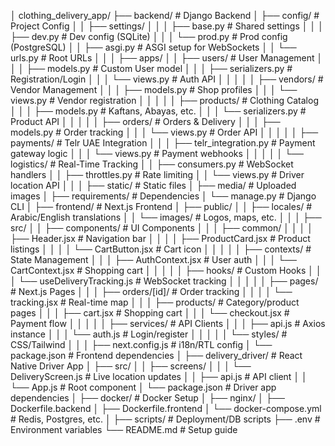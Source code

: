 │
clothing_delivery_app/
├── backend/                              # Django Backend
│   ├── config/                          # Project Config
│   │   ├── settings/
│   │   │   ├── base.py                  # Shared settings
│   │   │   ├── dev.py                   # Dev config (SQLite)
│   │   │   └── prod.py                  # Prod config (PostgreSQL)
│   │   ├── asgi.py                      # ASGI setup for WebSockets
│   │   └── urls.py                      # Root URLs
│   │
│   ├── apps/
│   │   ├── users/                       # User Management
│   │   │   ├── models.py               # Custom User model
│   │   │   ├── serializers.py          # Registration/Login
│   │   │   └── views.py                # Auth API
│   │   │
│   │   ├── vendors/                    # Vendor Management
│   │   │   ├── models.py              # Shop profiles
│   │   │   └── views.py               # Vendor registration
│   │   │
│   │   ├── products/                   # Clothing Catalog
│   │   │   ├── models.py              # Kaftans, Abayas, etc.
│   │   │   └── serializers.py         # Product API
│   │   │
│   │   ├── orders/                     # Orders & Delivery
│   │   │   ├── models.py              # Order tracking
│   │   │   └── views.py               # Order API
│   │   │
│   │   ├── payments/                   # Telr UAE Integration
│   │   │   ├── telr_integration.py    # Payment gateway logic
│   │   │   └── views.py               # Payment webhooks
│   │   │
│   │   └── logistics/                  # Real-Time Tracking
│   │       ├── consumers.py           # WebSocket handlers
│   │       ├── throttles.py           # Rate limiting
│   │       └── views.py               # Driver location API
│   │
│   ├── static/                         # Static files
│   ├── media/                          # Uploaded images
│   ├── requirements/                   # Dependencies
│   └── manage.py                       # Django CLI
│
├── frontend/                           # Next.js Frontend
│   ├── public/
│   │   ├── locales/                    # Arabic/English translations
│   │   └── images/                     # Logos, maps, etc.
│   │
│   ├── src/
│   │   ├── components/                 # UI Components
│   │   │   ├── common/
│   │   │   │   ├── Header.jsx         # Navigation bar
│   │   │   │   ├── ProductCard.jsx    # Product listings
│   │   │   │   └── CartButton.jsx     # Cart icon
│   │   │
│   │   ├── contexts/                   # State Management
│   │   │   ├── AuthContext.jsx        # User auth
│   │   │   └── CartContext.jsx        # Shopping cart
│   │   │
│   │   ├── hooks/                      # Custom Hooks
│   │   │   └── useDeliveryTracking.js # WebSocket tracking
│   │   │
│   │   ├── pages/                      # Next.js Pages
│   │   │   ├── orders/[id]/           # Order tracking
│   │   │   │   └── tracking.jsx       # Real-time map
│   │   │   ├── products/              # Category/product pages
│   │   │   ├── cart.jsx               # Shopping cart
│   │   │   └── checkout.jsx           # Payment flow
│   │   │
│   │   ├── services/                   # API Clients
│   │   │   ├── api.js                 # Axios instance
│   │   │   └── auth.js                # Login/register
│   │   │
│   │   └── styles/                     # CSS/Tailwind
│   │
│   ├── next.config.js                  # i18n/RTL config
│   └── package.json                    # Frontend dependencies
│
├── delivery_driver/                    # React Native Driver App
│   ├── src/
│   │   ├── screens/
│   │   │   └── DeliveryScreen.js      # Live location updates
│   │   ├── api.js                     # API client
│   │   └── App.js                     # Root component
│   └── package.json                   # Driver app dependencies
│
├── docker/                             # Docker Setup
│   ├── nginx/
│   ├── Dockerfile.backend
│   ├── Dockerfile.frontend
│   └── docker-compose.yml              # Redis, Postgres, etc.
│
├── scripts/                            # Deployment/DB scripts
├── .env                                # Environment variables
└── README.md                           # Setup guide